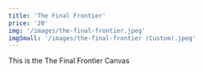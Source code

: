 ```yaml
---
title: 'The Final Frontier'
price: '20'
img: '/images/the-final-frontier.jpeg'
imgSmall: '/images/the-final-frontier (Custom).jpeg'
---
```


This is the The Final Frontier Canvas